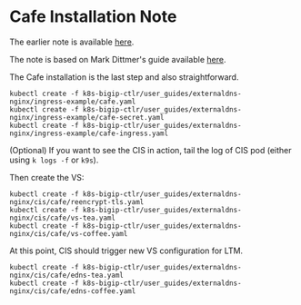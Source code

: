 # Cafe Installation Note

The earlier note is available [here](nginx-ic-note.md).

The note is based on Mark Dittmer's guide available [here](https://github.com/mdditt2000/k8s-bigip-ctlr/tree/main/user_guides/externaldns-nginx).

The Cafe installation is the last step and also straightforward.

```
kubectl create -f k8s-bigip-ctlr/user_guides/externaldns-nginx/ingress-example/cafe.yaml
kubectl create -f k8s-bigip-ctlr/user_guides/externaldns-nginx/ingress-example/cafe-secret.yaml
kubectl create -f k8s-bigip-ctlr/user_guides/externaldns-nginx/ingress-example/cafe-ingress.yaml
```

(Optional) If you want to see the CIS in action, tail the log of CIS pod (either using `k logs -f` or `k9s`).

Then create the VS:

```
kubectl create -f k8s-bigip-ctlr/user_guides/externaldns-nginx/cis/cafe/reencrypt-tls.yaml
kubectl create -f k8s-bigip-ctlr/user_guides/externaldns-nginx/cis/cafe/vs-tea.yaml
kubectl create -f k8s-bigip-ctlr/user_guides/externaldns-nginx/cis/cafe/vs-coffee.yaml
```

At this point, CIS should trigger new VS configuration for LTM.

```
kubectl create -f k8s-bigip-ctlr/user_guides/externaldns-nginx/cis/cafe/edns-tea.yaml
kubectl create -f k8s-bigip-ctlr/user_guides/externaldns-nginx/cis/cafe/edns-coffee.yaml
```

